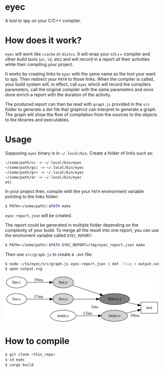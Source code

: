 # eyec

A tool to spy on your C/C++ compiler.

# How does it work?

`eyec` will work like `ccache` or `distcc`. It will wrap your c/c++ compiler and
other build tools (`ar`, `ld`, etc) and will record in a report all their
activities while their compiling your project.

It works by creating links to `eyec` with the same name as the tool your want
to spy. Then redirect your `PATH` to those links. When the compiler is called, 
your build system will, in effect, call `eyec` which will record the compilers
parameters, call the original compiler with the same parameters and once done
enrich a report with the duration of the activity.

The produced report can then be read with `graph.js` provided in the `src`
folder to generate a dot file that graphviz can interpret to generate a graph.
The graph will show the flow of compilation from the sources to the objects to
the libraries and executables.

# Usage

Supposing `eyec` binary is in `~/.local/bin`. Create a folder of links such as:
```
~/some/path/cc -> ~/.local/bin/eyec
~/some/path/gcc -> ~/.local/bin/eyec
~/some/path/g++ -> ~/.local/bin/eyec
~/some/path/ar -> ~/.local/bin/eyec
etc
```

In your project then, compile with the your `PATH` environment variable pointing to
the links folder:
```bash
$ PATH=~/some/path/:$PATH make
```

`eyec-report.json` will be created.

The report could be generated in multiple folder depending on the complexity of your build. To
merge all the result into one report, you can use the enviroment variable called `EYEC_REPORT`:
```bash
$ PATH=~/some/path/:$PATH EYEC_REPORT=/tmp/eyec_report.json make
```

Then use `src/graph.js` to create a `.dot` file:
```bash
$ node ~/to/eyec/src/graph.js eyec-report.json | dot -Tsvg > output.svg
$ open output.svg
```

![ag build graph](docs/test.svg)

# How to compile

```bash
$ git clone <this_repo>
$ cd eyec
$ cargo build
```

